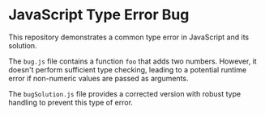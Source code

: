 # JavaScript Type Error Bug

This repository demonstrates a common type error in JavaScript and its solution.

The `bug.js` file contains a function `foo` that adds two numbers. However, it doesn't perform sufficient type checking, leading to a potential runtime error if non-numeric values are passed as arguments.

The `bugSolution.js` file provides a corrected version with robust type handling to prevent this type of error.